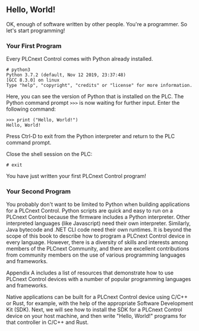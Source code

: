 ## Hello, World!

OK, enough of software written by other people. You're a programmer. So let's start programming!

### Your First Program

Every PLCnext Control comes with Python already installed.

```text
# python3
Python 3.7.2 (default, Nov 12 2019, 23:37:48)
[GCC 8.3.0] on linux
Type "help", "copyright", "credits" or "license" for more information.
```

Here, you can see the version of Python that is installed on the PLC. The Python command prompt `>>>` is now waiting for further input. Enter the following command:

```text
>>> print ("Hello, World!")
Hello, World!
```

Press Ctrl-D to exit from the Python interpreter and return to the PLC command prompt.

Close the shell session on the PLC:

```text
# exit
```

You have just written your first PLCnext Control program!

### Your Second Program

You probably don't want to be limited to Python when building applications for a PLCnext Control. Python scripts are quick and easy to run on a PLCnext Control because the firmware includes a Python interpreter. Other interpreted languages (like Javascript) need their own interpreter. Similarly, Java bytecode and .NET CLI code need their own runtimes. It is beyond the scope of this book to describe how to program a PLCnext Control device in every language. However, there is a diversity of skills and interests among members of the PLCnext Community, and there are excellent contributions from community members on the use of various programming languages and frameworks.

Appendix A includes a list of resources that demonstrate how to use PLCnext Control devices with a number of popular programming languages and frameworks.

Native applications can be built for a PLCnext Control device using C/C++ or Rust, for example, with the help of the appropriate Software Development Kit (SDK). Next, we will see how to install the SDK for a PLCnext Control device on your host machine, and then write "Hello, World!" programs for that controller in C/C++ and Rust.
